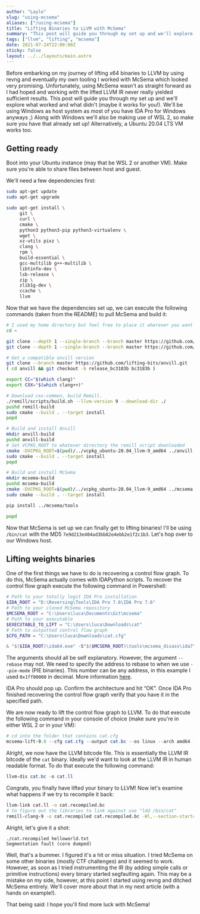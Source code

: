 ```yaml
---
author: "Layle"
slug: "using-mcsema"
aliases: ["/using-mcsema"]
title: "Lifting Binaries to LLVM with McSema"
summary: "This post will guide you through my set up and we'll explore what worked and what didn't (maybe it works for you!)."
tags: ["llvm", "lifting", "mcsema"]
date: 2021-07-24T22:00:00Z
sticky: false
layout: ../../layouts/main.astro
---
```



Before embarking on my journey of lifting x64 binaries to LLVM by using revng and eventually my own tooling I worked with McSema which looked very promising. Unfortunately, using McSema wasn't as straight forward as I had hoped and working with the lifted LLVM IR never really yielded sufficient results. This post will guide you through my set up and we'll explore what worked and what didn't (maybe it works for you!). We'll be using Windows as host system as most of you have IDA Pro for Windows anyways ;) Along with Windows we'll also be making use of WSL 2, so make sure you have that already set up! Alternatively, a Ubuntu 20.04 LTS VM works too.

## Getting ready

Boot into your Ubuntu instance (may that be WSL 2 or another VM). Make sure you're able to share files between host and guest.

We'll need a few dependencies first:

```bash
sudo apt-get update
sudo apt-get upgrade

sudo apt-get install \
     git \
     curl \
     cmake \
     python3 python3-pip python3-virtualenv \
     wget \
     xz-utils pixz \
     clang \
     rpm \
     build-essential \
     gcc-multilib g++-multilib \
     libtinfo-dev \
     lsb-release \
     zip \
     zlib1g-dev \
     ccache \
     llvm

```

Now that we have the dependencies set up, we can execute the following commands (taken from the README) to pull McSema and build it:

```bash
# I used my home directory but feel free to place it wherever you want
cd ~

git clone --depth 1 --single-branch --branch master https://github.com/lifting-bits/remill.git
git clone --depth 1 --single-branch --branch master https://github.com/lifting-bits/mcsema.git

# Get a compatible anvill version
git clone --branch master https://github.com/lifting-bits/anvill.git
( cd anvill && git checkout -b release_bc3183b bc3183b )

export CC="$(which clang)"
export CXX="$(which clang++)"

# Download cxx-common, build Remill. 
./remill/scripts/build.sh --llvm-version 9 --download-dir ./
pushd remill-build
sudo cmake --build . --target install
popd

# Build and install Anvill
mkdir anvill-build
pushd anvill-build
# Set VCPKG_ROOT to whatever directory the remill script downloaded
cmake -DVCPKG_ROOT=$(pwd)/../vcpkg_ubuntu-20.04_llvm-9_amd64 ../anvill
sudo cmake --build . --target install
popd

# Build and install McSema
mkdir mcsema-build
pushd mcsema-build
cmake -DVCPKG_ROOT=$(pwd)/../vcpkg_ubuntu-20.04_llvm-9_amd64 ../mcsema
sudo cmake --build . --target install

pip install ../mcsema/tools

popd

```

Now that McSema is set up we can finally get to lifting binaries! I'll be using `/bin/cat` with the MD5 `7e9d213e404ad3bb82e4ebb2e1f2c1b3`. Let's hop over to our Windows host.

## Lifting weights binaries

One of the first things we have to do is recovering a control flow graph. To do this, McSema actually comes with IDAPython scripts. To recover the control flow graph execute the following command in Powershell:

```powershell
# Path to your totally legit IDA Pro installation
$IDA_ROOT = "D:\Reversing\Tools\IDA Pro 7.6\IDA Pro 7.6"
# Path to your cloned McSema repository
$MCSEMA_ROOT = "C:\Users\luca\Documents\Git\mcsema"
# Path to your executable 
$EXECUTABLE_TO_LIFT = "C:\Users\luca\Downloads\cat"
# Path to outputted control flow graph
$CFG_PATH = "C:\Users\luca\Downloads\cat.cfg"

& "$($IDA_ROOT)\ida64.exe" -S"$($MCSEMA_ROOT)\tools\mcsema_disass\ida7\get_cfg.py --output $($CFG_PATH) --log_file \\.\nul --arch amd64 --os linux --entrypoint main --pie-mode --rebase 535822336" $EXECUTABLE_TO_LIFT


```

The arguments should all be self explanatory. However, the argument `--rebase` may not. We need to specify the address to rebase to when we use `--pie-mode` (PIE binaries). This number can be any address, in this example I used `0x1ff00000` in decimal. More information [here](https://github.com/lifting-bits/mcsema/blob/master/docs/McSemaWalkthrough.md#control-flow-recovery).

IDA Pro should pop up. Confirm the architecture and hit “OK”. Once IDA Pro finished recovering the control flow graph verify that you have it in the specified path.

We are now ready to lift the control flow graph to LLVM. To do that execute the following command in your console of choice (make sure you're in either WSL 2 or in your VM):

```powershell
# cd into the folder that contains cat.cfg
mcsema-lift-9.0 --cfg cat.cfg --output cat.bc --os linux --arch amd64 --explicit_args --merge_segments --name_lifted_sections

```

Alright, we now have the LLVM bitcode file. This is essentially the LLVM IR bitcode of the `cat` binary. Ideally we'd want to look at the LLVM IR in human readable format. To do that execute the following command:

```powershell
llvm-dis cat.bc -o cat.ll

```

Congrats, you finally have lifted your binary to LLVM! Now let's examine what happens if we try to recompile it back:

```bash
llvm-link cat.ll -o cat.recompiled.bc
# to figure out the libraries to link against use "ldd /bin/cat"
remill-clang-9 -o cat.recompiled cat.recompiled.bc -Wl,--section-start=.section_1ff00000=0x1ff00000
```

Alright, let's give it a shot:

```
./cat.recompiled helloworld.txt
Segmentation fault (core dumped)
```

Well, that's a bummer. I figured it's a hit or miss situation. I tried McSema on some other binaries (mostly CTF challenges) and it seemed to work. However, as soon as I tried instrumenting the IR (by adding simple calls or primitive instructions) every binary started segfaulting again. This may be a mistake on my side, however, at this point I started using revng and ditched McSema entirely. We'll cover more about that in my next article (with a hands on example!).

That being said: I hope you'll find more luck with McSema!


